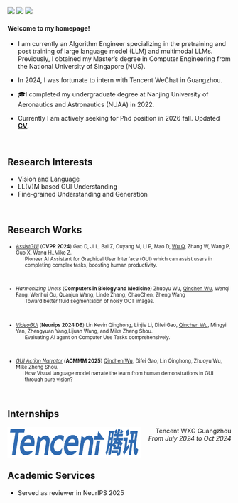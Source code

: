 [![](https://img.shields.io/badge/github-blue?logo=github)](https://github.com/frank6200db)    [![](https://img.shields.io/badge/Google_Scholar-blue?logo=google-scholar)]("https://scholar.google.com/citations?user=PcnkW94AAAAJ&hl=en")     [![](https://img.shields.io/badge/Email-red?logo=gmail&logoColor=white)](qinchen.wu62@gmail.com)

#### Welcome to my homepage! 
- I am currently an Algorithm Engineer specializing in the pretraining and post training of large language model (LLM) and multimodal LLMs. Previously, I obtained my Master’s degree in Computer Engineering from the National University of Singapore (NUS).
- In 2024, I was fortunate to intern with Tencent WeChat in Guangzhou.
- 🎓I completed my undergraduate degree at Nanjing University of Aeronautics and Astronautics (NUAA) in 2022. 

- Currently I am actively seeking for Phd position in 2026 fall. Updated [**CV**](static/assets/qinchen_wu_cv.pdf).



<br>

## Research Interests
- Vision and Language
- LL(V)M based GUI Understanding
- Fine-grained Understanding and Generation

<br>

## Research Works
<ul style="font-size: 0.8em; padding-right: 0">
    <li>
        <i><a href="https://arxiv.org/abs/2312.13108">AssistGUI</a></i> 
        (<b>CVPR 2024</b>) Gao D, Ji L, Bai Z, Ouyang M, Li P, Mao D, <u>Wu Q</u>, Zhang W, Wang P, Guo X, Wang H.,Mike Z.
        <div style="padding-left: 20px;">
            Pioneer AI Assistant for Graphical User Interface (GUI) which can assist users in completing complex tasks, boosting human productivity.
        </div>
    </li>
</ul>

<br>


<ul style="font-size: 0.8em; padding-right: 0">
    <li>
        <i>Harmonizing Unets </i>(<b>Computers in Biology and Medicine</b>) Zhuoyu Wu, <u>Qinchen Wu</u>, Wenqi Fang, Wenhui Ou, Quanjun Wang, Linde Zhang, ChaoChen, Zheng Wang
        <div style="padding-left: 20px;">
            Toward better fluid segmentation of noisy OCT images.
        </div>
    </li>
</ul>
<br>


<ul style="font-size: 0.8em; padding-right: 0">
    <li>
        <i><a href="https://showlab.github.io/videogui/assets/preprint.pdf">VideoGUI</a></i> 
        (<b>Neurips 2024 DB</b>) Lin Kevin Qinghong, Linjie Li, Difei Gao, <u>Qinchen Wu</u>, Mingyi Yan, Zhengyuan Yang,Lijuan Wang, and Mike Zheng Shou.
        <div style="padding-left: 20px;">
            Evaluating Ai agent on Computer Use Tasks comprehensively. 
        </div>
    </li>
</ul>

<br>

<ul style="font-size: 0.8em; padding-right: 0">
    <li>
        <i><a href="https://github.com/showlab/GUI-Narrator">GUI Action Narrator</a></i> 
        (<b>ACMMM 2025</b>)  <u>Qinchen Wu</u>, Difei Gao, Lin Qinghong, Zhuoyu Wu, Mike Zheng Shou.
        <div style="padding-left: 20px;">
            How Visual language model narrate the learn from human demonstrations in GUI through pure vision?
        </div>
    </li>
</ul>

<br>

## Internships


<div style="text-align: right;">
    <img align="left" src="/static/assets/img/tencent.png" width="300" height="70"/> 
    Tencent WXG Guangzhou 
    <i> From July 2024 to Oct 2024</i>
</div>

<br>
<br>

## Academic Services 
* Served as reviewer in NeurIPS 2025
